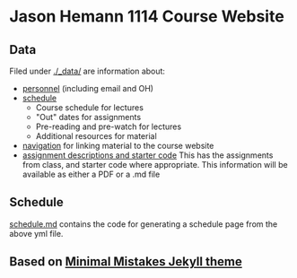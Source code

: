 # Jason Hemann 1114 Course Website

## Data

Filed under [./_data/](./_data) are information about:
- [personnel](./_data/personnel.yml) (including email and OH)
- [schedule](./_data/schedule.yml) 
  - Course schedule for lectures
  - "Out" dates for assignments
  - Pre-reading and pre-watch for lectures
  - Additional resources for material
- [navigation](./_data/navigation.yml) for linking material to the course website
- [assignment descriptions and starter code](./_starter_code/)
  This has the assignments from class, and starter code where appropriate.
  This information will be available as either a PDF or a .md file

## Schedule

[schedule.md](./schedule.md) contains the code for generating a schedule page from the above yml file.

## Based on [Minimal Mistakes Jekyll theme](https://mmistakes.github.io/minimal-mistakes/)

